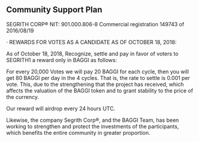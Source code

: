 ## Community Support Plan

SEGRITH CORP®
NIT: 901.000.806-8
Commercial registration 149743 of 2016/08/19

· REWARDS FOR VOTES AS A CANDIDATE AS OF OCTOBER 18, 2018:

As of October 18, 2018, Recognize, settle and pay in favor of voters to SEGRITH1 a reward only in BAGGI as follows:

For every 20,000 Votes we will pay 20 BAGGI for each cycle, then you will get 80 BAGGI per day in the 4 cycles. That is, the rate to settle is 0.001 per vote.
This, due to the strengthening that the project has received, which affects the valuation of the BAGGI token and to grant stability to the price of the currency.

Our reward will airdrop every 24 hours UTC.

Likewise, the company Segrith Corp:registered:, and the BAGGI Team, has been working to strengthen and protect the investments of the participants, which benefits the entire community in greater proportion.
